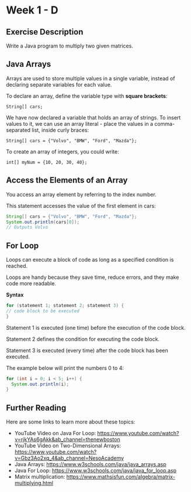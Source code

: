 # Week 1 - D

## Exercise Description

Write a Java program to multiply two given matrices.

## Java Arrays

Arrays are used to store multiple values in a single variable, instead of declaring separate variables for each value.

To declare an array, define the variable type with **square brackets**:

`String[] cars;`

We have now declared a variable that holds an array of strings. To insert values to it, we can use an array literal - place the values in a comma-separated list, inside curly braces:

`String[] cars = {"Volvo", "BMW", "Ford", "Mazda"};`

To create an array of integers, you could write:

`int[] myNum = {10, 20, 30, 40};`

## Access the Elements of an Array
You access an array element by referring to the index number.

This statement accesses the value of the first element in cars:

```java
String[] cars = {"Volvo", "BMW", "Ford", "Mazda"};
System.out.println(cars[0]);
// Outputs Volvo
```

## For Loop

Loops can execute a block of code as long as a specified condition is reached.

Loops are handy because they save time, reduce errors, and they make code more readable.

**Syntax**
```java
for (statement 1; statement 2; statement 3) {
// code block to be executed
}
```
Statement 1 is executed (one time) before the execution of the code block.

Statement 2 defines the condition for executing the code block.

Statement 3 is executed (every time) after the code block has been executed.

The example below will print the numbers 0 to 4:

````java
for (int i = 0; i < 5; i++) {
  System.out.println(i);
}
````
## Further Reading

Here are some links to learn more about these topics:

- YouTube Video on Java For Loop: https://www.youtube.com/watch?v=rjkYAs6gAkk&ab_channel=thenewboston
- YouTube Video on Two-Dimensional Arrays: https://www.youtube.com/watch?v=Gbz3Ao2xq_4&ab_channel=NesoAcademy
- Java Arrays: https://www.w3schools.com/java/java_arrays.asp
- Java For Loop: https://www.w3schools.com/java/java_for_loop.asp
- Matrix multiplication: https://www.mathsisfun.com/algebra/matrix-multiplying.html